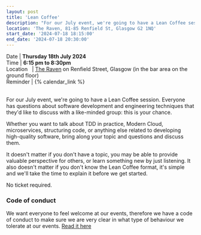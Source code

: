 ```yaml
---
layout: post
title: 'Lean Coffee'
description: "For our July event, we're going to have a Lean Coffee session. 6:15pm in The Raven"
location: 'The Raven, 81-85 Renfield St, Glasgow G2 1NQ'
start_date: '2024-07-18 18:15:00'
end_date: '2024-07-18 20:30:00'
---
```


Date | **Thursday 18th July 2024**<br>
Time | **6:15 pm to 8:30pm**<br>
Location &nbsp; | <a href="https://goo.gl/maps/vWn1J">The Raven</a> on Renfield Street, Glasgow (in the bar area on the ground floor)
<br/>Reminder | {% calendar_link %}

<br/>For our July event, we're going to have a Lean Coffee session. Everyone has questions about software development and engineering techniques that they'd like to discuss with a like-minded group: this is your chance.

Whether you want to talk about TDD in practice, Modern Cloud, microservices, structuring code, or anything else related to developing high-quality software, bring along your topic and questions and discuss them.

It doesn't matter if you don't have a topic, you may be able to provide valuable perspective for others, or learn something new by just listening. It also doesn't matter if you don't know the Lean Coffee format, it's simple and we'll take the time to explain it before we get started.

No ticket required.

### Code of conduct

We want everyone to feel welcome at our events, therefore we have a code of conduct to make sure we are very clear in what type of behaviour we tolerate at our events.
[Read it here](https://www.codecraftuk.org/code-of-conduct.html)
